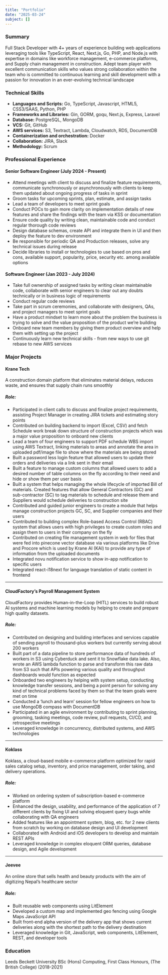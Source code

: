 ```yaml
---
title: "Portfolio"
date: "2025-03-24"
subject: []
---
```


### Summary

Full Stack Developer with 4+ years of experience building web applications leveraging tools like TypeScript, React, Next.js, Go, PHP, and Node.js with expertise in domains like workforce management, e-commerce platforms, and Supply chain management in construction. Adept team player with excellent communication skills who values strong collaboration within the team who is committed to continuous learning and skill development with a passion for innovation in an ever-evolving technical landscape

### Technical Skills

- **Languages and Scripts:** Go, TypeScript, Javascript, HTML5, CSS3/SAAS, Python, PHP
- **Frameworks and Libraries:** Gin, GORM, goqu, Next.js, Express, Laravel
- **Database:** PostgreSQL, MongoDB
- **VCS:** Git, GitHub
- **AWS services:** S3, Textract, Lambda, Cloudwatch, RDS, DocumentDB
- **Containerization and orchestration:** Docker
- **Collaboration:** JIRA, Slack
- **Methodology:** Scrum

### Professional Experience

#### Senior Software Engineer (July 2024 - Present)

- Attend meetings with client to discuss and finalize feature requirements, communicate synchronously or asynchronously with clients to keep them updated about ongoing progress of tasks in sprint
- Groom tasks for upcoming sprints, plan, estimate, and assign tasks
- Lead a team of developers to meet sprint goals
- Conduct POCs to gain more clarity on implementation details of new features and share the findings with the team via KSS or documentation
- Ensure code quality by writing clean, maintainable code and conduct regular thorough code reviews
- Design database schemas, create API and integrate them in UI and then deploy the feature to dev environment
- Be responsible for periodic QA and Production releases, solve any technical issues during release
- Decide libraries to install or technologies to use based on pros and cons, available support, popularity, price, security etc. among available options

#### Software Engineer (Jan 2023 - July 2024)

- Take full ownership of assigned tasks by writing clean maintainable code, collaborate with senior engineers to clear out any doubts technically or in business logic of requirements
- Conduct regular code reviews
- Take part in scrum ceremonies, and collaborate with designers, QAs, and project managers to meet sprint goals
- Have a product mindset to learn more about the problem the business is trying to solve and the value proposition of the product we’re building
- Onboard new team members by giving them product overview and help them with setting up the project
- Continuously learn new technical skills - from new ways to use git rebase to new AWS services

### Major Projects

#### Krane Tech

A construction domain platform that eliminates material delays, reduces waste, and ensures that supply chain runs smoothly

##### Role:

- Participated in client calls to discuss and finalize project requirements, assisting Project Manager in creating JIRA tickets and estimating story points
- Contributed on building backend to import (Excel, CSV) and fetch Schedule work break down structure of construction projects which was a major value proposition to onboard new clients
- Lead a team of four engineers to support PDF schedule WBS import using AWS Textract, linking materials to areas and annotate the area in uploaded pdf/image file to show where the materials are being stored
- Built a password less login feature that allowed users to update their orders and deliveries via a link sent in their email
- Built a feature to manage custom columns that allowed users to add a desired number of table columns on the fly according to their need and hide or show them per user basis
- Built a system that helps managing the whole lifecycle of imported Bill of materials. Created features that allow General Contractors (GC) and sub-contractor (SC) to tag materials to schedule and release them and Suppliers would schedule deliveries to construction site
- Contributed and guided junior engineers to create a module that helps manage construction projects GC, SC, and Supplier companies and their users
- Contributed to building complex Role-based Access Control (RBAC) system that allows users with high privileges to create custom roles and assign them to users in their company on the fly
- Contributed on creating file management system in web for files that were fed into pinecone vector database via various platforms like Drive and Procore which is used by Krane AI (KAI) to provide any type of information from the uploaded documents
- Integrated novu notification service to show in-app notification to specific users
- Integrated react-i18next for language translation of static content in frontend

---

#### CloudFactory’s Payroll Management System

CloudFactory provides Human-in-the-Loop (HITL) services to build robust AI systems and machine learning models by helping to create and prepare high quality datasets.

##### Role:

- Contributed on designing and building interfaces and services capable of sending payroll to thousand-plus workers but currently serving about 200 workers
- Built part of a data pipeline to store performance data of hundreds of workers in S3 using Cyberduck and sent it to Snowflake data lake. Also, wrote an AWS lambda function to parse and transform this raw data from S3 such that APIs powering various quality and throughput dashboards would function as expected
- Onboarded two engineers by helping with system setup, conducting knowledge transfer sessions, and being a point person for solving any kind of technical problems faced by them so that the team goals were met on time
- Conducted a ‘lunch and learn’ session for fellow engineers on how to use MongoDB compass with DocumentDB
- Participated in an agile environment by contributing to sprint planning, grooming, tasking meetings, code review, pull requests, CI/CD, and retrospective meetings
- Leveraged knowledge in concurrency, distributed systems, and AWS technologies

---

#### Koklass

Koklass, a cloud-based mobile e-commerce platform optimized for rapid sales catalog setup, inventory, and price management, order taking, and delivery operations.

##### Role:

- Worked on ordering system of subscription-based e-commerce platform
- Enhanced the design, usability, and performance of the application of 7 different clients by fixing UI and solving eloquent query bugs while collaborating with QA engineers
- Added features like an appointment system, blog, etc. for 2 new clients from scratch by working on database design and UI development
- Collaborated with Android and iOS developers to develop and maintain REST APIs
- Leveraged knowledge in complex eloquent ORM queries, database design, and Agile development

---

#### Jeevee

An online store that sells health and beauty products with the aim of digitizing Nepal’s healthcare sector

##### Role:

- Built reusable web components using LitElement
- Developed a custom map and implemented geo fencing using Google Maps JavaScript API
- Built front-end alpha version of the delivery app that shows current deliveries along with the shortest path to the delivery destination
- Leveraged knowledge in Git, JavaScript, web components, LitElement, REST, and developer tools

### Education

Leeds Beckett University
BSc (Hons) Computing, First Class Honours, (The British College) (2018-2021)
